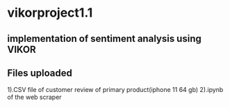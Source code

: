 # vikorproject1.1

implementation of sentiment analysis using VIKOR
----------------
Files uploaded
---------------
1).CSV file of customer review of primary product(iphone 11 64 gb)
2).ipynb of the web scraper

